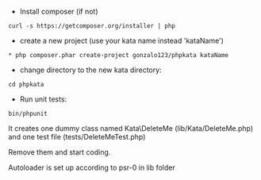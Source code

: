 * Install composer (if not)
```
curl -s https://getcomposer.org/installer | php
```
* create a new project (use your kata name instead 'kataName')
```
* php composer.phar create-project gonzalo123/phpkata kataName
```

* change directory to the new kata directory:
```
cd phpkata
```

* Run unit tests:
```
bin/phpunit
```

It creates one dummy class named Kata\DeleteMe (lib/Kata/DeleteMe.php)
and one test file (tests/DeleteMeTest.php)

Remove them and start coding.

Autoloader is set up according to psr-0 in lib folder

